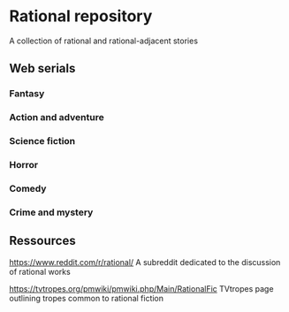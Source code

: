 # Rational repository
A collection of rational and rational-adjacent stories

## Web serials

### Fantasy

### Action and adventure

### Science fiction

### Horror

### Comedy

### Crime and mystery

## Ressources
https://www.reddit.com/r/rational/
A subreddit dedicated to the discussion of rational works

https://tvtropes.org/pmwiki/pmwiki.php/Main/RationalFic
TVtropes page outlining tropes common to rational fiction
